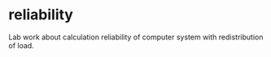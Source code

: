 # reliability
Lab work about calculation reliability of computer system with redistribution of load.
